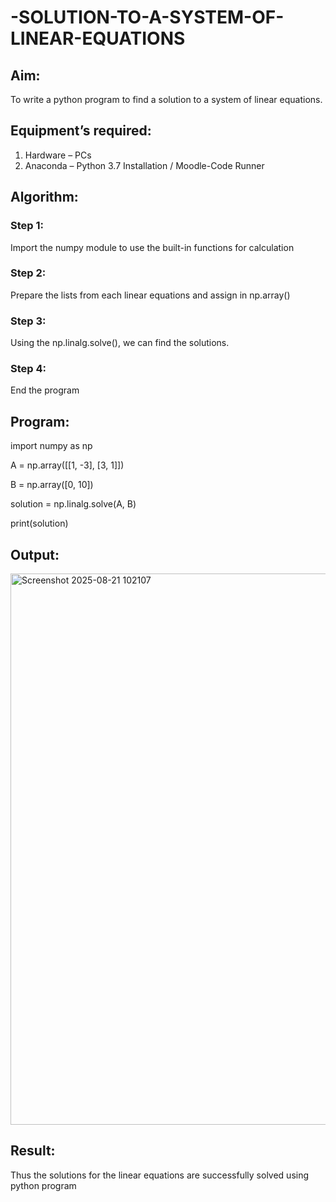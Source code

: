 # -SOLUTION-TO-A-SYSTEM-OF-LINEAR-EQUATIONS
## Aim:
To write a python program to find a solution to a system of linear equations.
## Equipment’s required:
1. 	Hardware – PCs
2. 	Anaconda – Python 3.7 Installation / Moodle-Code Runner
## Algorithm:
### Step 1: 
Import the numpy module to use the built-in functions for calculation
### Step 2: 
Prepare the lists from each linear equations and assign in np.array()
### Step 3: 
Using the np.linalg.solve(), we can find the solutions.
### Step 4: 
End the program
## Program:
import numpy as np

A = np.array([[1, -3],
              [3,  1]])

B = np.array([0, 10])

solution = np.linalg.solve(A, B)

print(solution)

## Output:
<img width="1292" height="882" alt="Screenshot 2025-08-21 102107" src="https://github.com/user-attachments/assets/42ac2aae-bec6-4a76-9fb0-948b953b0318" />



## Result: 
Thus the solutions for the linear equations are successfully solved using python program

